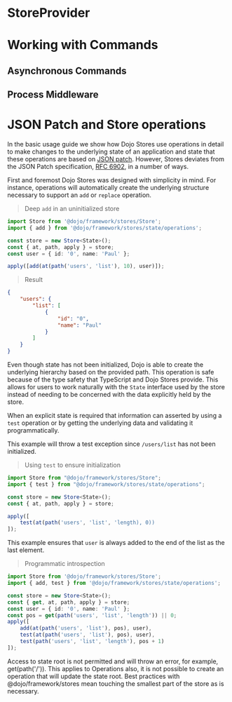 # StoreProvider

# Working with Commands

## Asynchronous Commands

## Process Middleware

# JSON Patch and Store operations

In the basic usage guide we show how Dojo Stores use operations in detail to make changes to the underlying state of an application and state that these operations are based on [JSON patch](). However, Stores deviates from the JSON Patch specification, [RFC 6902](https://tools.ietf.org/html/rfc6902), in a number of ways.

First and foremost Dojo Stores was designed with simplicity in mind. For instance, operations will automatically create the underlying structure necessary to support an `add` or `replace` operation.

> Deep `add` in an uninitialized store

```ts
import Store from '@dojo/framework/stores/Store';
import { add } from '@dojo/framework/stores/state/operations';

const store = new Store<State>();
const { at, path, apply } = store;
const user = { id: '0', name: 'Paul' };

apply([add(at(path('users', 'list'), 10), user)]);
```

> Result

```json
{
	"users": {
		"list": [
			{
				"id": "0",
				"name": "Paul"
			}
		]
	}
}
```

Even though state has not been initialized, Dojo is able to create the underlying hierarchy based on the provided path. This operation is safe because of the type safety that TypeScript and Dojo Stores provide. This allows for users to work naturally with the `State` interface used by the store instead of needing to be concerned with the data explicitly held by the store.

When an explicit state is required that information can asserted by using a `test` operation or by getting the underlying data and validating it programmatically.

This example will throw a test exception since `/users/list` has not been initialized.

> Using `test` to ensure initialization

```ts
import Store from "@dojo/framework/stores/Store";
import { test } from "@dojo/framework/stores/state/operations";

const store = new Store<State>();
const { at, path, apply } = store;

apply([
	test(at(path('users', 'list', 'length), 0))
]);
```

This example ensures that `user` is always added to the end of the list as the last element.

> Programmatic introspection

```ts
import Store from '@dojo/framework/stores/Store';
import { add, test } from '@dojo/framework/stores/state/operations';

const store = new Store<State>();
const { get, at, path, apply } = store;
const user = { id: '0', name: 'Paul' };
const pos = get(path('users', 'list', 'length')) || 0;
apply([
	add(at(path('users', 'list'), pos), user),
	test(at(path('users', 'list'), pos), user),
	test(path('users', 'list', 'length'), pos + 1)
]);
```

Access to state root is not permitted and will throw an error, for example, get(path('/')). This applies to Operations also, it is not possible to create an operation that will update the state root. Best practices with @dojo/framework/stores mean touching the smallest part of the store as is necessary.

<!-- TODO
StoreProvider

    Using the StoreProvider
    StoreProvider API
    Registering paths for invalidation etc

Working with Commands

    Type safe commands with the command factory
    The Command Request API

Asynchronous and Concurrent Commands
Process Middleware
Immutable patterns when updating state
Optimistic Update Pattern
Handling errors and rollback
Composing Commands
Working with Arrays
Transforming Process Payloads
Normalizing State
Custom State Management Implementation (i.e. immutable)
Working with external / remote data sources
Dojo provided middleware (i.e. local storage, history etc)
Undo support
Architectural considerations
_ local state
_ stored while the widget is connected
_ global state
_ stored for the lifetime of the application \* easy to reinstate and alter
-->
